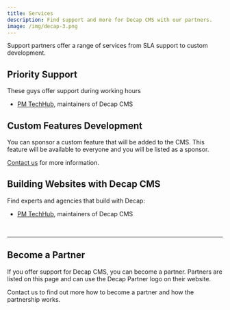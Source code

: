 ```yaml
---
title: Services
description: Find support and more for Decap CMS with our partners.
image: /img/decap-3.png
---
```

Support partners offer a range of services from SLA support to custom development.

## Priority Support

These guys offer support during working hours

- [PM TechHub](https://develop--pm-techhub.netlify.app/services/decap/#monthly-premium-support), maintainers of Decap CMS

## Custom Features Development

You can sponsor a custom feature that will be added to the CMS. This feature will be available to everyone and you will be listed as a sponsor.

[Contact us](decap@p-m.si) for more information.

## Building Websites with Decap CMS

Find experts and agencies that build with Decap:

- [PM TechHub](https://develop--pm-techhub.netlify.app/services/decap/#monthly-premium-support), maintainers of Decap CMS

<br>

------

## Become a Partner

If you offer support for Decap CMS, you can become a partner. Partners are listed on this page and can use the Decap Partner logo on their website.

Contact us to find out more how to become a partner and how the partnership works.
